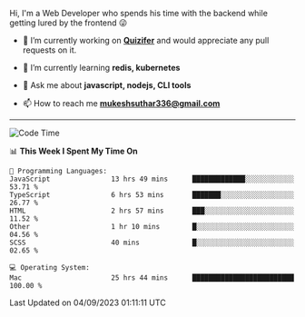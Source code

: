 Hi, I'm a Web Developer who spends his time with the backend while getting lured by the frontend 😜

- 🔭 I’m currently working on **[Quizifer](https://github.com/SutharMukesh/Quizifer/)** and would appreciate any pull requests on it.

- 🌱 I’m currently learning **redis, kubernetes**

- 💬 Ask me about **javascript, nodejs, CLI tools**

- 📫 How to reach me **mukeshsuthar336@gmail.com**

---
<!--START_SECTION:waka-->
![Code Time](http://img.shields.io/badge/Code%20Time-2%2C483%20hrs%2048%20mins-blue)

📊 **This Week I Spent My Time On** 

```text
💬 Programming Languages: 
JavaScript               13 hrs 49 mins      █████████████░░░░░░░░░░░░   53.71 % 
TypeScript               6 hrs 53 mins       ███████░░░░░░░░░░░░░░░░░░   26.77 % 
HTML                     2 hrs 57 mins       ███░░░░░░░░░░░░░░░░░░░░░░   11.52 % 
Other                    1 hr 10 mins        █░░░░░░░░░░░░░░░░░░░░░░░░   04.56 % 
SCSS                     40 mins             █░░░░░░░░░░░░░░░░░░░░░░░░   02.65 % 

💻 Operating System: 
Mac                      25 hrs 44 mins      █████████████████████████   100.00 % 
```


 Last Updated on 04/09/2023 01:11:11 UTC
<!--END_SECTION:waka-->
